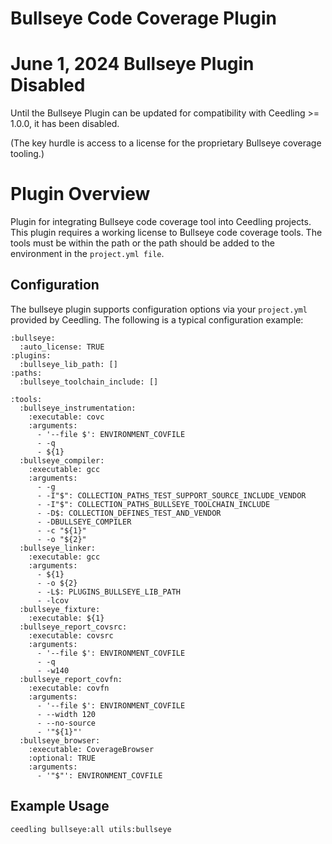 Bullseye Code Coverage Plugin
=============================

# June 1, 2024 Bullseye Plugin Disabled

Until the Bullseye Plugin can be updated for compatibility with Ceedling >= 1.0.0,
it has been disabled.

(The key hurdle is access to a license for the proprietary Bullseye coverage tooling.)

# Plugin Overview

Plugin for integrating Bullseye code coverage tool into Ceedling projects.
This plugin requires a working license to Bullseye code coverage tools. The tools
must be within the path or the path should be added to the environment in the 
`project.yml file`.

## Configuration

The bullseye plugin supports configuration options via your `project.yml` provided
by Ceedling. The following is a typical configuration example:

```
:bullseye:
  :auto_license: TRUE
:plugins:
  :bullseye_lib_path: []
:paths:
  :bullseye_toolchain_include: []

:tools:
  :bullseye_instrumentation:
    :executable: covc
    :arguments:
      - '--file $': ENVIRONMENT_COVFILE
      - -q
      - ${1}
  :bullseye_compiler:
    :executable: gcc
    :arguments:
      - -g
      - -I"$": COLLECTION_PATHS_TEST_SUPPORT_SOURCE_INCLUDE_VENDOR
      - -I"$": COLLECTION_PATHS_BULLSEYE_TOOLCHAIN_INCLUDE
      - -D$: COLLECTION_DEFINES_TEST_AND_VENDOR
      - -DBULLSEYE_COMPILER
      - -c "${1}"
      - -o "${2}"
  :bullseye_linker:
    :executable: gcc
    :arguments:
      - ${1}
      - -o ${2}
      - -L$: PLUGINS_BULLSEYE_LIB_PATH
      - -lcov
  :bullseye_fixture:
    :executable: ${1}
  :bullseye_report_covsrc:
    :executable: covsrc
    :arguments:
      - '--file $': ENVIRONMENT_COVFILE
      - -q
      - -w140
  :bullseye_report_covfn:
    :executable: covfn
    :arguments:
      - '--file $': ENVIRONMENT_COVFILE
      - --width 120
      - --no-source
      - '"${1}"'
  :bullseye_browser:
    :executable: CoverageBrowser
    :optional: TRUE
    :arguments:
      - '"$"': ENVIRONMENT_COVFILE
```

## Example Usage

```sh
ceedling bullseye:all utils:bullseye
```
